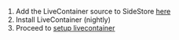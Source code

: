 1. Add the LiveContainer source to SideStore [here](https://intradeus.github.io/http-protocol-redirector?r=sidestore://source?url=https://github.com/LiveContainer/LiveContainer/releases/download/nightly/apps_nightly.json)
2. Install LiveContainer (nightly)
3. Proceed to [setup livecontainer](./livecontainer-setup.md)

